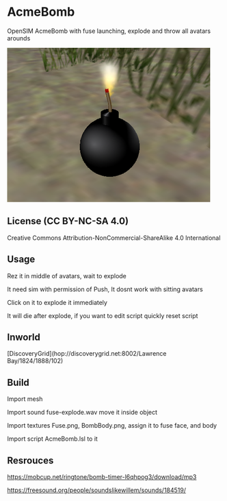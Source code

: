 # AcmeBomb

OpenSIM AcmeBomb with fuse launching, explode and throw all avatars arounds

![Screenshot](https://github.com/zadium/AcmeBomb/blob/main/screenshot.png)

## License (CC BY-NC-SA 4.0)

Creative Commons Attribution-NonCommercial-ShareAlike 4.0 International

## Usage

Rez it in middle of avatars, wait to explode

It need sim with permission of Push, It dosnt work with sitting avatars

Click on it to explode it immediately

It will die after explode, if you want to edit script quickly reset script

## Inworld

[DiscoveryGrid](hop://discoverygrid.net:8002/Lawrence Bay/1824/1888/102)

## Build

Import mesh

Import sound fuse-explode.wav move it inside object

Import textures Fuse.png, BombBody.png, assign it to fuse face, and body

Import script AcmeBomb.lsl to it


## Resrouces

https://mobcup.net/ringtone/bomb-timer-l6qhpog3/download/mp3

https://freesound.org/people/soundslikewillem/sounds/184519/

